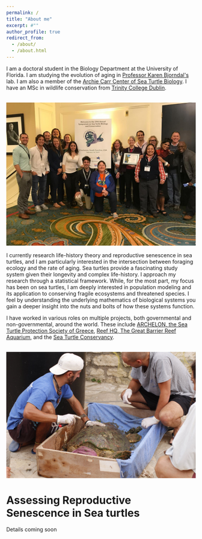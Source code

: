 ```yaml
---
permalink: /
title: "About me"
excerpt: #""
author_profile: true
redirect_from: 
  - /about/
  - /about.html
---
```



I am a doctoral student in the Biology Department at the University of Florida. I am studying the evolution of aging in [Professor Karen Bjorndal's](https://biology.ufl.edu/bjorndal/) lab. I am also a member of the [Archie Carr Center of Sea Turtle Biology](https://accstr.ufl.edu/). I have an MSc in wildlife conservation from [Trinity College Dublin](https://naturalscience.tcd.ie/postgraduate/msc-biodiversity/). 

<br/><img src='/images/ISTS_charleston.png'>

I currently research life-history theory and reproductive senescence in sea turtles, and I am particularly interested in the intersection between foraging ecology and the rate of aging. Sea turtles provide a fascinating study system given their longevity and complex life-history. I approach my research through a statistical framework. While, for the most part, my focus has been on sea turtles, I am deeply interested in population modeling and its application to conserving fragile ecosystems and threatened species. I feel by understanding the underlying mathematics of biological systems you gain a deeper insight into the nuts and bolts of how these systems function.

I have worked in various roles on multiple projects, both governmental and non-governmental, around the world. These include [ARCHELON, the Sea Turtle Protection Society of Greece](https://www.archelon.gr/index_eng.php), [Reef HQ, The Great Barrier Reef Aquarium](https://www.reefhq.com.au), and the [Sea Turtle Conservancy](https://conserveturtles.org). 

<br/><img src='/images/sea_turtle_greece1.png'>

Assessing Reproductive Senescence in Sea turtles
==============================

Details coming soon
